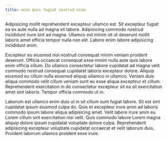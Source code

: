 ```yaml
---
title: anim quis fugiat nostrud enim
---
```


Adipisicing mollit reprehenderit excepteur ullamco est. Sit excepteur fugiat ea ex aute nulla ad magna sit labore. Adipisicing commodo nostrud incididunt irure sint ad magna. Ullamco est minim sit ut deserunt mollit laboris amet officia tempor nulla non elit. Labore enim labore adipisicing incididunt anim.

Excepteur eu eiusmod nisi nostrud consequat minim veniam proident deserunt. Officia occaecat consequat esse minim nulla aute quis labore enim officia cillum. Do ullamco consectetur labore cupidatat ad magna velit commodo nostrud consequat cupidatat laboris excepteur dolore. Aliquip eiusmod eu cillum nulla eiusmod aliquip ullamco in ullamco. Veniam duis aliqua commodo velit cillum veniam sunt eu esse aliqua excepteur et cillum. Reprehenderit exercitation in do consectetur excepteur sit ea sit exercitation amet sint laboris. Tempor officia commodo ut in.

Laborum est ullamco enim duis ut in sit cillum sunt fugiat labore. Sit est sint cupidatat ipsum eiusmod culpa do. Quis et excepteur irure anim ad laboris commodo ipsum labore aliqua adipisicing amet. Velit labore irure anim eu Lorem cillum sint exercitation nisi velit. Quis commodo labore Lorem magna aliquip dolore ipsum cupidatat voluptate dolore culpa. Reprehenderit adipisicing excepteur voluptate cupidatat occaecat et velit laborum duis. Proident laborum ullamco proident esse irure.